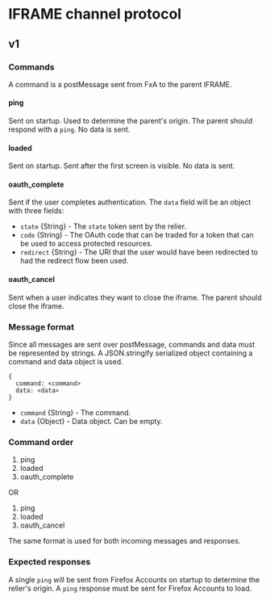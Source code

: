 # IFRAME channel protocol

## v1

### Commands
A command is a postMessage sent from FxA to the parent IFRAME.

#### ping
Sent on startup. Used to determine the parent's origin. The parent should respond with a `ping`. No data is sent.

#### loaded
Sent on startup. Sent after the first screen is visible. No data is sent.

#### oauth_complete
Sent if the user completes authentication. The `data` field will be an object with three fields:
* `state` {String} - The `state` token sent by the relier.
* `code` {String} - The OAuth code that can be traded for a token that can be used to access protected resources.
* `redirect` {String} - The URI that the user would have been redirected to had the redirect flow been used.

#### oauth_cancel
Sent when a user indicates they want to close the iframe. The parent should close the iframe.

### Message format
Since all messages are sent over postMessage, commands and data must be represented by strings. A JSON.stringify serialized object containing a command and data object is used.

```
{
  command: <command>
  data: <data>
}
```

* `command` {String} - The command.
* `data` {Object} - Data object. Can be empty.

### Command order
1. ping
1. loaded
1. oauth_complete

OR

1. ping
1. loaded
1. oauth_cancel

The same format is used for both incoming messages and responses.

### Expected responses
A single `ping` will be sent from Firefox Accounts on startup to determine the relier's origin. A `ping` response must be sent for Firefox Accounts to load.
